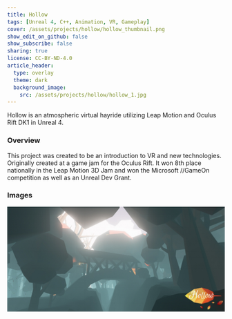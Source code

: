 ```yaml
---
title: Hollow
tags: [Unreal 4, C++, Animation, VR, Gameplay]
cover: /assets/projects/hollow/hollow_thumbnail.png
show_edit_on_github: false
show_subscribe: false
sharing: true
license: CC-BY-ND-4.0
article_header:
  type: overlay
  theme: dark
  background_image:
    src: /assets/projects/hollow/hollow_1.jpg
---
```


Hollow is an atmospheric virtual hayride utilizing Leap Motion and Oculus Rift DK1 in Unreal 4.

<!--more-->
### Overview

This project was created to be an introduction to VR and new technologies. Originally created at a game jam for the Oculus Rift. It won 8th place nationally in the Leap Motion 3D Jam and won the Microsoft //GameOn competition as well as an Unreal Dev Grant.

### Images

![image](/assets/projects/hollow/hollow_2.jpg)
